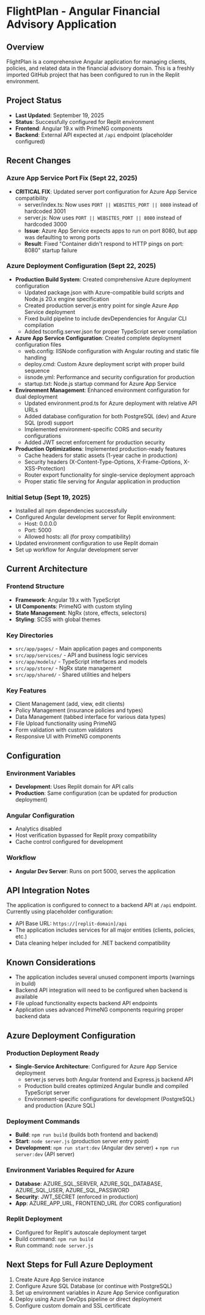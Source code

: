 # FlightPlan - Angular Financial Advisory Application

## Overview
FlightPlan is a comprehensive Angular application for managing clients, policies, and related data in the financial advisory domain. This is a freshly imported GitHub project that has been configured to run in the Replit environment.

## Project Status
- **Last Updated**: September 19, 2025
- **Status**: Successfully configured for Replit environment
- **Frontend**: Angular 19.x with PrimeNG components
- **Backend**: External API expected at `/api` endpoint (placeholder configured)

## Recent Changes
### Azure App Service Port Fix (Sept 22, 2025)
- **CRITICAL FIX**: Updated server port configuration for Azure App Service compatibility
  - server/index.ts: Now uses `PORT || WEBSITES_PORT || 8080` instead of hardcoded 3001
  - server.js: Now uses `PORT || WEBSITES_PORT || 8080` instead of hardcoded 3000
  - **Issue**: Azure App Service expects apps to run on port 8080, but app was defaulting to wrong ports
  - **Result**: Fixed "Container didn't respond to HTTP pings on port: 8080" startup failure

### Azure Deployment Configuration (Sept 22, 2025)
- **Production Build System**: Created comprehensive Azure deployment configuration
  - Updated package.json with Azure-compatible build scripts and Node.js 20.x engine specification
  - Created production server.js entry point for single Azure App Service deployment
  - Fixed build pipeline to include devDependencies for Angular CLI compilation
  - Added tsconfig.server.json for proper TypeScript server compilation
- **Azure App Service Configuration**: Created complete deployment configuration files
  - web.config: IISNode configuration with Angular routing and static file handling
  - deploy.cmd: Custom Azure deployment script with proper build sequence
  - iisnode.yml: Performance and security configuration for production
  - startup.txt: Node.js startup command for Azure App Service
- **Environment Management**: Enhanced environment configuration for dual deployment
  - Updated environment.prod.ts for Azure deployment with relative API URLs
  - Added database configuration for both PostgreSQL (dev) and Azure SQL (prod) support
  - Implemented environment-specific CORS and security configurations
  - Added JWT secret enforcement for production security
- **Production Optimizations**: Implemented production-ready features
  - Cache headers for static assets (1-year cache in production)
  - Security headers (X-Content-Type-Options, X-Frame-Options, X-XSS-Protection)
  - Router export functionality for single-service deployment approach
  - Proper static file serving for Angular application in production

### Initial Setup (Sept 19, 2025)
- Installed all npm dependencies successfully
- Configured Angular development server for Replit environment:
  - Host: 0.0.0.0
  - Port: 5000
  - Allowed hosts: all (for proxy compatibility)
- Updated environment configuration to use Replit domain
- Set up workflow for Angular development server

## Current Architecture
### Frontend Structure
- **Framework**: Angular 19.x with TypeScript
- **UI Components**: PrimeNG with custom styling
- **State Management**: NgRx (store, effects, selectors)
- **Styling**: SCSS with global themes

### Key Directories
- `src/app/pages/` - Main application pages and components
- `src/app/services/` - API and business logic services
- `src/app/models/` - TypeScript interfaces and models
- `src/app/store/` - NgRx state management
- `src/app/shared/` - Shared utilities and helpers

### Key Features
- Client Management (add, view, edit clients)
- Policy Management (insurance policies and types)
- Data Management (tabbed interface for various data types)
- File Upload functionality using PrimeNG
- Form validation with custom validators
- Responsive UI with PrimeNG components

## Configuration
### Environment Variables
- **Development**: Uses Replit domain for API calls
- **Production**: Same configuration (can be updated for production deployment)

### Angular Configuration
- Analytics disabled
- Host verification bypassed for Replit proxy compatibility
- Cache control configured for development

### Workflow
- **Angular Dev Server**: Runs on port 5000, serves the application

## API Integration Notes
The application is configured to connect to a backend API at `/api` endpoint. Currently using placeholder configuration:
- API Base URL: `https://[replit-domain]/api`
- The application includes services for all major entities (clients, policies, etc.)
- Data cleaning helper included for .NET backend compatibility

## Known Considerations
- The application includes several unused component imports (warnings in build)
- Backend API integration will need to be configured when backend is available
- File upload functionality expects backend API endpoints
- Application uses advanced PrimeNG components requiring proper backend data

## Azure Deployment Configuration
### Production Deployment Ready
- **Single-Service Architecture**: Configured for Azure App Service deployment
  - server.js serves both Angular frontend and Express.js backend API
  - Production build creates optimized Angular bundle and compiled TypeScript server
  - Environment-specific configurations for development (PostgreSQL) and production (Azure SQL)
  
### Deployment Commands
- **Build**: `npm run build` (builds both frontend and backend)
- **Start**: `node server.js` (production server entry point)
- **Development**: `npm run start:dev` (Angular dev server) + `npm run server:dev` (API server)

### Environment Variables Required for Azure
- **Database**: AZURE_SQL_SERVER, AZURE_SQL_DATABASE, AZURE_SQL_USER, AZURE_SQL_PASSWORD
- **Security**: JWT_SECRET (enforced in production)
- **App**: AZURE_APP_URL, FRONTEND_URL (for CORS configuration)

### Replit Deployment
- Configured for Replit's autoscale deployment target
- Build command: `npm run build`
- Run command: `node server.js`

## Next Steps for Full Azure Deployment
1. Create Azure App Service instance
2. Configure Azure SQL Database (or continue with PostgreSQL)
3. Set up environment variables in Azure App Service configuration
4. Deploy using Azure DevOps pipeline or direct deployment
5. Configure custom domain and SSL certificate